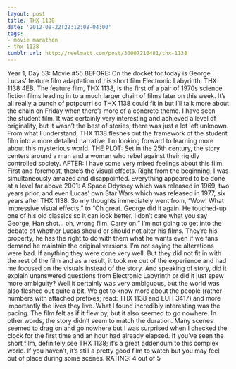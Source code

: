 ```yaml
---
layout: post
title: THX 1138
date: '2012-08-22T22:12:08-04:00'
tags:
- movie marathon
- thx 1138
tumblr_url: http://reelmatt.com/post/30007210481/thx-1138
---
```

Year 1, Day 53: Movie #55
BEFORE: On the docket for today is George Lucas’ feature film adaptation of his short film Electronic Labyrinth: THX 1138 4EB. The feature film, THX 1138, is the first of a pair of 1970s science fiction films leading in to a much larger chain of films later on this week. It’s all really a bunch of potpourri so THX 1138 could fit in but I’ll talk more about the chain on Friday when there’s more of a concrete theme.
I have seen the student film. It was certainly very interesting and achieved a level of originality, but it wasn’t the best of stories; there was just a lot left unknown. From what I understand, THX 1138 fleshes out the framework of the student film into a more detailed narrative. I’m looking forward to learning more about this mysterious world.
THE PLOT: Set in the 25th century, the story centers around a man and a woman who rebel against their rigidly controlled society.
AFTER: I have some very mixed feelings about this film. First and foremost, there’s the visual effects. Right from the beginning, I was simultaneously amazed and disappointed. Everything appeared to be done at a level far above 2001: A Space Odyssey which was released in 1969, two years prior, and even Lucas’ own Star Wars which was released in 1977, six years after THX 1138. So my thoughts immediately went from, “Wow! What impressive visual effects,” to “Oh great. George did it again. He touched-up one of his old classics so it can look better. I don’t care what you say George, Han shot… oh, wrong film. Carry on.” I’m not going to get into the debate of whether Lucas should or should not alter his films. They’re his property, he has the right to do with them what he wants even if we fans demand he maintain the original versions. I’m not saying the alterations were bad. If anything they were done very well. But they did not fit in with the rest of the film and as a result, it took me out of the experience and had me focused on the visuals instead of the story.
And speaking of story, did it explain unanswered questions from Electronic Labyrinth or did it just spew more ambiguity? Well it certainly was very ambiguous, but the world was also fleshed out quite a bit. We get to know more about the people (rather numbers with attached prefixes; read: THX 1138 and LUH 3417) and more importantly the lives they live. What I found incredibly interesting was the pacing. The film felt as if it flew by, but it also seemed to go nowhere. In other words, the story didn’t seem to match the duration. Many scenes seemed to drag on and go nowhere but I was surprised when I checked the clock for the first time and an hour had already elapsed.
If you’ve seen the short film, definitely see THX 1138; it’s a great addendum to this complex world. If you haven’t, it’s still a pretty good film to watch but you may feel out of place during some scenes.
RATING: 4 out of 5
